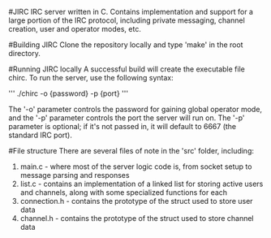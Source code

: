 #JIRC
IRC server written in C. Contains implementation and support for a large portion of the IRC protocol, including private messaging, channel creation, user and operator modes, etc.

#Building JIRC
Clone the repository locally and type 'make' in the root directory.

#Running JIRC locally
A successful build will create the executable file chirc. To run the server, use the following syntax:

'''
./chirc -o {password} -p {port}
'''

The '-o' parameter controls the password for gaining global operator mode, and the '-p' parameter controls the port the server will run on. The '-p' parameter is optional; if it's not passed in, it will default to 6667 (the standard IRC port).

#File structure
There are several files of note in the 'src' folder, including:

1. main.c - where most of the server logic code is, from socket setup to message parsing and responses
2. list.c - contains an implementation of a linked list for storing active users and channels, along with some specialized functions for each
3. connection.h - contains the prototype of the struct used to store user data
4. channel.h - contains the prototype of the struct used to store channel data
